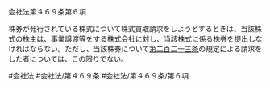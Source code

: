 会社法第４６９条第６項

株券が発行されている株式について株式買取請求をしようとするときは、当該株式の株主は、事業譲渡等をする株式会社に対し、当該株式に係る株券を提出しなければならない。ただし、当該株券について[第二百二十三条](会社法＿＿＿＿第２２３条)の規定による請求をした者については、この限りでない。

#会社法
#会社法/第４６９条
#会社法/第４６９条/第６項
